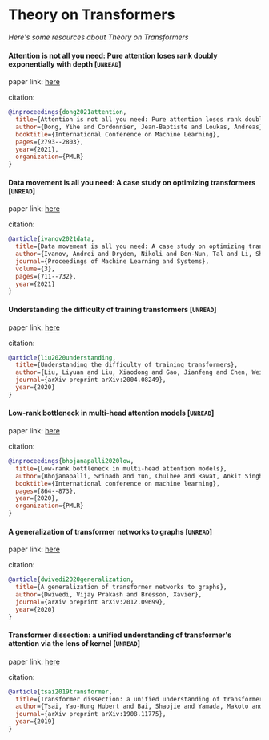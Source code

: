 # Theory on Transformers
*Here's some resources about Theory on Transformers*


#### Attention is not all you need: Pure attention loses rank doubly exponentially with depth [`UNREAD`]

paper link: [here](http://proceedings.mlr.press/v139/dong21a/dong21a.pdf)

citation: 
```bibtex
@inproceedings{dong2021attention,
  title={Attention is not all you need: Pure attention loses rank doubly exponentially with depth},
  author={Dong, Yihe and Cordonnier, Jean-Baptiste and Loukas, Andreas},
  booktitle={International Conference on Machine Learning},
  pages={2793--2803},
  year={2021},
  organization={PMLR}
}
```

#### Data movement is all you need: A case study on optimizing transformers [`UNREAD`]

paper link: [here](https://proceedings.mlsys.org/paper_files/paper/2021/file/bc86e95606a6392f51f95a8de106728d-Paper.pdf)

citation: 
```bibtex
@article{ivanov2021data,
  title={Data movement is all you need: A case study on optimizing transformers},
  author={Ivanov, Andrei and Dryden, Nikoli and Ben-Nun, Tal and Li, Shigang and Hoefler, Torsten},
  journal={Proceedings of Machine Learning and Systems},
  volume={3},
  pages={711--732},
  year={2021}
}
```



#### Understanding the difficulty of training transformers [`UNREAD`]

paper link: [here](https://arxiv.org/pdf/2004.08249)

citation: 
```bibtex
@article{liu2020understanding,
  title={Understanding the difficulty of training transformers},
  author={Liu, Liyuan and Liu, Xiaodong and Gao, Jianfeng and Chen, Weizhu and Han, Jiawei},
  journal={arXiv preprint arXiv:2004.08249},
  year={2020}
}
```
    
   

#### Low-rank bottleneck in multi-head attention models [`UNREAD`]

paper link: [here](http://proceedings.mlr.press/v119/bhojanapalli20a/bhojanapalli20a.pdf)

citation: 
```bibtex
@inproceedings{bhojanapalli2020low,
  title={Low-rank bottleneck in multi-head attention models},
  author={Bhojanapalli, Srinadh and Yun, Chulhee and Rawat, Ankit Singh and Reddi, Sashank and Kumar, Sanjiv},
  booktitle={International conference on machine learning},
  pages={864--873},
  year={2020},
  organization={PMLR}
}
```
    
    

#### A generalization of transformer networks to graphs [`UNREAD`]

paper link: [here](https://arxiv.org/pdf/2012.09699)

citation: 
```bibtex
@article{dwivedi2020generalization,
  title={A generalization of transformer networks to graphs},
  author={Dwivedi, Vijay Prakash and Bresson, Xavier},
  journal={arXiv preprint arXiv:2012.09699},
  year={2020}
}
```
    


#### Transformer dissection: a unified understanding of transformer's attention via the lens of kernel [`UNREAD`]

paper link: [here](https://arxiv.org/pdf/1908.11775)

citation: 
```bibtex
@article{tsai2019transformer,
  title={Transformer dissection: a unified understanding of transformer's attention via the lens of kernel},
  author={Tsai, Yao-Hung Hubert and Bai, Shaojie and Yamada, Makoto and Morency, Louis-Philippe and Salakhutdinov, Ruslan},
  journal={arXiv preprint arXiv:1908.11775},
  year={2019}
}
```
    